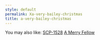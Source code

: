 ```yaml
---
style: default
permalink: Xa-very-bailey-christmas
title: a-very-bailey-christmas
---
```

You may also like:
[SCP-1528](http://scp-wiki.net/scp-1528)
[A Merry Fellow](http://scp-wiki.net/a-merry-fellow)
